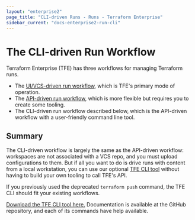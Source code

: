 ```yaml
---
layout: "enterprise2"
page_title: "CLI-driven Runs - Runs - Terraform Enterprise"
sidebar_current: "docs-enterprise2-run-cli"
---
```


# The CLI-driven Run Workflow

Terraform Enterprise (TFE) has three workflows for managing Terraform runs.

- The [UI/VCS-driven run workflow](./ui.html), which is TFE's primary mode of operation.
- The [API-driven run workflow](./api.html), which is more flexible but requires you to create some tooling.
- The CLI-driven run workflow described below, which is the API-driven workflow with a user-friendly command line tool.

## Summary

The CLI-driven workflow is largely the same as the API-driven workflow: workspaces are not associated with a VCS repo, and you must upload configurations to them. But if all you want to do is drive runs with content from a local workstation, you can use our optional [TFE CLI tool](https://github.com/hashicorp/tfe-cli/) without having to build your own tooling to call TFE's API.

If you previously used the deprecated `terraform push` command, the TFE CLI should fit your existing workflows.

[Download the TFE CLI tool here.](https://github.com/hashicorp/tfe-cli/) Documentation is available at the GitHub repository, and each of its commands have help available.

